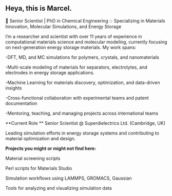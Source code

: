 ## Heya, this is Marcel.

🔬 Senior Scientist | PhD in Chemical Engineering
💡 Specializing in Materials Innovation, Molecular Simulations, and Energy Storage

I’m a researcher and scientist with over 11 years of experience in computational materials science and molecular modeling, currently focusing on next-generation energy storage materials. My work spans:

-DFT, MD, and MC simulations for polymers, crystals, and nanomaterials

-Multi-scale modeling of materials for separators, electrolytes, and electrodes in energy storage applications.

-Machine Learning for materials discovery, optimization, and data-driven insights

-Cross-functional collaboration with experimental teams and patent documentation

-Mentoring, teaching, and managing projects across international teams

**Current Role
**
Senior Scientist @ Superdielectrics Ltd. (Cambridge, UK)

Leading simulation efforts in energy storage systems and contributing to material optimization and design.

**Projects you might or might not find here:**

Material screening scripts

Perl scripts for Materials Studio

Simulation workflows using LAMMPS, GROMACS, Gaussian

Tools for analyzing and visualizing simulation data

<!--
**marcelbalcik/marcelbalcik** is a ✨ _special_ ✨ repository because its `README.md` (this file) appears on your GitHub profile.

Here are some ideas to get you started:

- 🔭 I’m currently working on ...
- 🌱 I’m currently learning ...
- 👯 I’m looking to collaborate on ...
- 🤔 I’m looking for help with ...
- 💬 Ask me about ...
- 📫 How to reach me: ...
- 😄 Pronouns: ...
- ⚡ Fun fact: ...
-->
